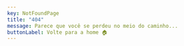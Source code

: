 ```yaml
---
key: NotFoundPage
title: "404"
message: Parece que você se perdeu no meio do caminho...
buttonLabel: Volte para a home 🏠
---
```

